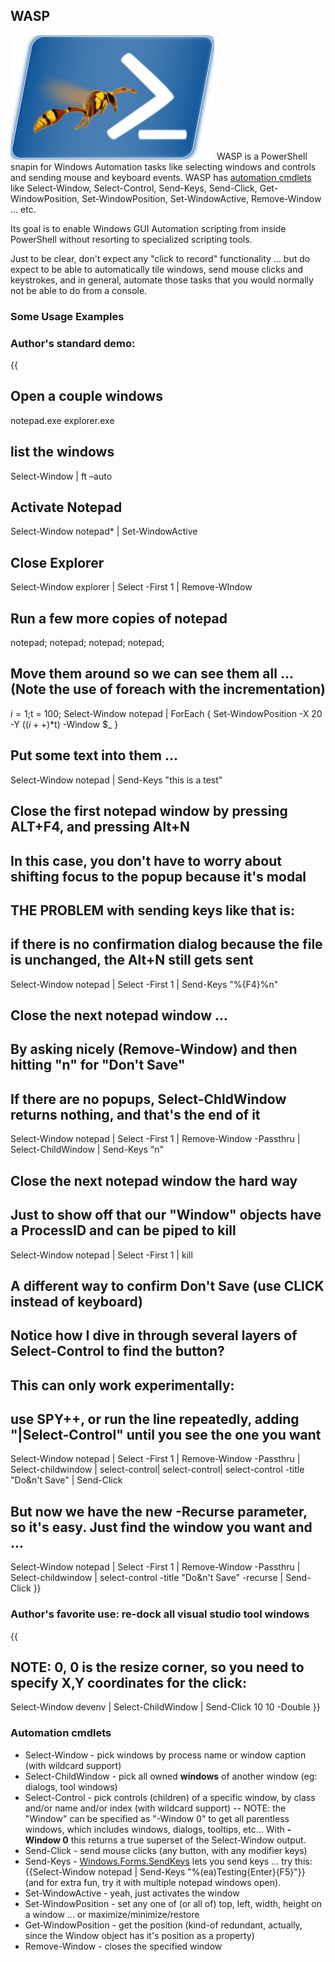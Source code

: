 ## WASP
![](Home_WASP.png) WASP is a PowerShell snapin for Windows Automation tasks like selecting windows and controls and sending mouse and keyboard events. WASP has [automation cmdlets](#automation-cmdlets) like Select-Window, Select-Control, Send-Keys, Send-Click, Get-WindowPosition, Set-WindowPosition, Set-WindowActive, Remove-Window ... etc.

Its goal is to enable Windows GUI Automation scripting from inside PowerShell without resorting to specialized scripting tools. 

Just to be clear, don't expect any "click to record" functionality ... but do expect to be able to automatically tile windows, send mouse clicks and keystrokes, and in general, automate those tasks that you would normally not be able to do from a console.

### Some Usage Examples
### Author's standard demo:
{{
## Open a couple windows
notepad.exe
explorer.exe
## list the windows
Select-Window | ft –auto
## Activate Notepad
Select-Window notepad* | Set-WindowActive
## Close Explorer
Select-Window explorer | Select -First 1 | Remove-WIndow
## Run a few more copies of notepad
notepad; notepad; notepad; notepad;
## Move them around so we can see them all ... (Note the use of foreach with the incrementation)
$i = 1;$t = 100; Select-Window notepad | ForEach { Set-WindowPosition -X 20 -Y (($i++)*$t) -Window $_ }
## Put some text into them ...
Select-Window notepad | Send-Keys "this is a test"
## Close the first notepad window by pressing ALT+F4, and pressing Alt+N
## In this case, you don't have to worry about shifting focus to the popup because it's modal
## THE PROBLEM with sending keys like that is:
##    if there is no confirmation dialog because the file is unchanged, the Alt+N still gets sent
Select-Window notepad | Select -First 1 | Send-Keys "%{F4}%n"
## Close the next notepad window ... 
## By asking nicely (Remove-Window) and then hitting "n" for "Don't Save"
## If there are no popups, Select-ChldWindow returns nothing, and that's the end of it
Select-Window notepad | Select -First 1 | Remove-Window -Passthru | 
   Select-ChildWindow | Send-Keys "n"
## Close the next notepad window the hard way 
## Just to show off that our "Window" objects have a ProcessID and can be piped to kill
Select-Window notepad | Select -First 1 | kill
## A different way to confirm Don't Save (use CLICK instead of keyboard)
## Notice how I dive in through several layers of Select-Control to find the button?
## This can only work experimentally: 
## use SPY++, or run the line repeatedly, adding "|Select-Control" until you see the one you want
Select-Window notepad | Select -First 1 | Remove-Window -Passthru | 
   Select-childwindow | select-control| select-control| select-control -title "Do&n't Save" | Send-Click
## But now we have the new -Recurse parameter, so it's easy.  Just find the window you want and ...
Select-Window notepad | Select -First 1 | Remove-Window -Passthru | 
   Select-childwindow | select-control -title "Do&n't Save"  -recurse | Send-Click
}}

### Author's favorite use: re-dock all visual studio tool windows
{{
## NOTE: 0, 0 is the resize corner, so you need to specify X,Y coordinates for the click:
Select-Window devenv | Select-ChildWindow | Send-Click 10 10 -Double 
}}

### Automation cmdlets
* Select-Window - pick windows by process name or window caption (with wildcard support)
* Select-ChildWindow - pick all owned **windows** of another window (eg: dialogs, tool windows)
* Select-Control - pick controls (children) of a specific window, by class and/or name and/or index (with wildcard support) -- NOTE: the "Window" can be specified as "-Window 0" to get all parentless windows, which includes windows, dialogs, tooltips, etc... With **-Window 0** this returns a true superset of the Select-Window output.
* Send-Click - send mouse clicks (any button, with any modifier keys)
* Send-Keys - [Windows.Forms.SendKeys](http://msdn2.microsoft.com/en-us/library/system.windows.forms.sendkeys) lets you send keys ... try this: {{Select-Window notepad | Send-Keys "%(ea)Testing{Enter}{F5}"}} (and for extra fun, try it with multiple notepad windows open).
* Set-WindowActive - yeah, just activates the window
* Set-WindowPosition - set any one of (or all of) top, left, width, height on a window ... or maximize/minimize/restore
* Get-WindowPosition - get the position (kind-of redundant, actually, since the Window object has it's position as a property)
* Remove-Window - closes the specified window
